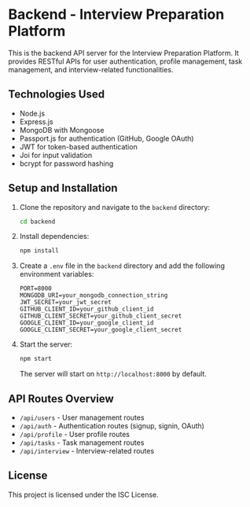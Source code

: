 # Backend - Interview Preparation Platform

This is the backend API server for the Interview Preparation Platform. It provides RESTful APIs for user authentication, profile management, task management, and interview-related functionalities.

## Technologies Used

- Node.js
- Express.js
- MongoDB with Mongoose
- Passport.js for authentication (GitHub, Google OAuth)
- JWT for token-based authentication
- Joi for input validation
- bcrypt for password hashing

## Setup and Installation

1. Clone the repository and navigate to the `backend` directory:

   ```bash
   cd backend
   ```

2. Install dependencies:

   ```bash
   npm install
   ```

3. Create a `.env` file in the `backend` directory and add the following environment variables:

   ```
   PORT=8000
   MONGODB_URI=your_mongodb_connection_string
   JWT_SECRET=your_jwt_secret
   GITHUB_CLIENT_ID=your_github_client_id
   GITHUB_CLIENT_SECRET=your_github_client_secret
   GOOGLE_CLIENT_ID=your_google_client_id
   GOOGLE_CLIENT_SECRET=your_google_client_secret
   ```

4. Start the server:

   ```bash
   npm start
   ```

   The server will start on `http://localhost:8000` by default.

## API Routes Overview

- `/api/users` - User management routes
- `/api/auth` - Authentication routes (signup, signin, OAuth)
- `/api/profile` - User profile routes
- `/api/tasks` - Task management routes
- `/api/interview` - Interview-related routes

## License

This project is licensed under the ISC License.
